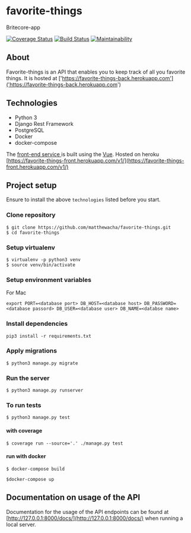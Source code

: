 # favorite-things
Britecore-app


[![Coverage Status](https://coveralls.io/repos/github/matthewacha/favorite-things/badge.svg?branch=master)](https://coveralls.io/github/matthewacha/favorite-things?branch=master)
[![Build Status](https://travis-ci.org/matthewacha/favorite-things.svg?branch=master)](https://travis-ci.org/matthewacha/favorite-things)
[![Maintainability](https://api.codeclimate.com/v1/badges/90ae425e8edb1b1cdb95/maintainability)](https://codeclimate.com/github/matthewacha/favorite-things/maintainability)


## About

Favorite-things is an API that enables you to keep track of all you favorite things. It is hosted at ['https://favorite-things-back.herokuapp.com']('https://favorite-things-back.herokuapp.com')

## Technologies
- Python 3
- Django Rest Framework
- PostgreSQL
- Docker
- docker-compose

The [front-end service ](https://github.com/matthewacha/favorite-things-front) is built using the [Vue](https://www.django-rest-framework.org/). Hosted on heroku [https://favorite-things-front.herokuapp.com/v1/](https://favorite-things-front.herokuapp.com/v1/)


## Project setup

Ensure to install the above `technologies` listed before you start.

### Clone repository

```
$ git clone https://github.com/matthewacha/favorite-things.git
$ cd favorite-things
```

### Setup virtualenv

```
$ virtualenv -p python3 venv
$ source venv/bin/activate
```

### Setup environment variables

For Mac
```
export PORT=<database port> DB_HOST=<database host> DB_PASSWORD=<database passord> DB_USER=<database user> DB_NAME=<databse name>
```

### Install dependencies

```
pip3 install -r requirements.txt
```

### Apply migrations

```
$ python3 manage.py migrate
```

### Run the server

```
$ python3 manage.py runserver
```

### To run tests

```
$ python3 manage.py test
```

#### with coverage

```
$ coverage run --source='.' ./manage.py test
```

#### run with docker

```
$ docker-compose build

$docker-compose up
```
## Documentation on usage of the API
Documentation for the usage of the API endpoints can be found at [http://127.0.0.1:8000/docs/](http://127.0.0.1:8000/docs/) when running a local server.